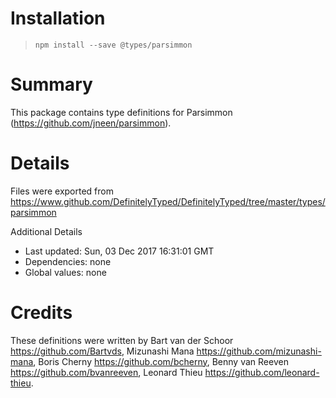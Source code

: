 # Installation
> `npm install --save @types/parsimmon`

# Summary
This package contains type definitions for Parsimmon (https://github.com/jneen/parsimmon).

# Details
Files were exported from https://www.github.com/DefinitelyTyped/DefinitelyTyped/tree/master/types/parsimmon

Additional Details
 * Last updated: Sun, 03 Dec 2017 16:31:01 GMT
 * Dependencies: none
 * Global values: none

# Credits
These definitions were written by Bart van der Schoor <https://github.com/Bartvds>, Mizunashi Mana <https://github.com/mizunashi-mana>, Boris Cherny <https://github.com/bcherny>, Benny van Reeven <https://github.com/bvanreeven>, Leonard Thieu <https://github.com/leonard-thieu>.
